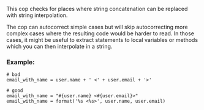 This cop checks for places where string concatenation
can be replaced with string interpolation.

The cop can autocorrect simple cases but will skip autocorrecting
more complex cases where the resulting code would be harder to read.
In those cases, it might be useful to extract statements to local
variables or methods which you can then interpolate in a string.

### Example:
    # bad
    email_with_name = user.name + ' <' + user.email + '>'

    # good
    email_with_name = "#{user.name} <#{user.email}>"
    email_with_name = format('%s <%s>', user.name, user.email)
